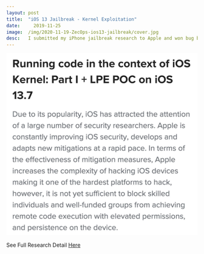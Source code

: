```yaml
---
layout:	post
title:	"iOS 13 Jailbreak - Kernel Exploitation"
date:	  2019-11-25
image:  /img/2020-11-19-ZecOps-ios13-jailbreak/cover.jpg
desc:   I submitted my iPhone jailbreak research to Apple and won bug bounties for 3 vulnerabilities under the category of ‘User-Installed App Unauthorized Access to Sensitive Data.’ and "Kernel code execution reachable from an app"
---
```


![Report Screenshot](/img/2020-11-19-ZecOps-ios13-jailbreak/pic1.jpg)

See Full Research Detail [Here](https://www.jamf.com/blog/running-code-in-the-context-of-ios-kernel-part-i-lpe-poc-on-ios-137/)

